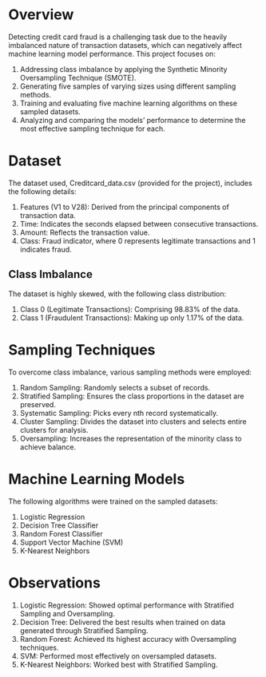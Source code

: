 # Overview
Detecting credit card fraud is a challenging task due to the heavily imbalanced nature of transaction datasets, which can negatively affect machine learning model performance. This project focuses on:

1. Addressing class imbalance by applying the Synthetic Minority Oversampling Technique (SMOTE).
2. Generating five samples of varying sizes using different sampling methods.
3. Training and evaluating five machine learning algorithms on these sampled datasets.
4. Analyzing and comparing the models’ performance to determine the most effective sampling technique for each.

# Dataset
The dataset used, Creditcard_data.csv (provided for the project), includes the following details:

1. Features (V1 to V28): Derived from the principal components of transaction data.
2. Time: Indicates the seconds elapsed between consecutive transactions.
3. Amount: Reflects the transaction value.
4. Class: Fraud indicator, where 0 represents legitimate transactions and 1 indicates fraud.

## Class Imbalance
The dataset is highly skewed, with the following class distribution:
1. Class 0 (Legitimate Transactions): Comprising 98.83% of the data.
2. Class 1 (Fraudulent Transactions): Making up only 1.17% of the data.

# Sampling Techniques
To overcome class imbalance, various sampling methods were employed:
1. Random Sampling: Randomly selects a subset of records.
2. Stratified Sampling: Ensures the class proportions in the dataset are preserved.
3. Systematic Sampling: Picks every nth record systematically.
4. Cluster Sampling: Divides the dataset into clusters and selects entire clusters for analysis.
5. Oversampling: Increases the representation of the minority class to achieve balance.
# Machine Learning Models
The following algorithms were trained on the sampled datasets:
1. Logistic Regression
2. Decision Tree Classifier
3. Random Forest Classifier
4. Support Vector Machine (SVM)
5. K-Nearest Neighbors

# Observations
1. Logistic Regression: Showed optimal performance with Stratified Sampling and Oversampling.
2. Decision Tree: Delivered the best results when trained on data generated through Stratified Sampling.
3. Random Forest: Achieved its highest accuracy with Oversampling techniques.
4. SVM: Performed most effectively on oversampled datasets.
5. K-Nearest Neighbors: Worked best with Stratified Sampling.
